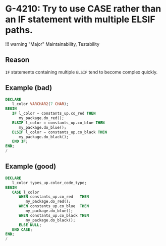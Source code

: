 # G-4210: Try to use CASE rather than an IF statement with multiple ELSIF paths.

!!! warning "Major"
    Maintainability, Testability

## Reason

`IF` statements containing multiple `ELSIF` tend to become complex quickly.

## Example (bad)

``` sql
DECLARE
   l_color VARCHAR2(7 CHAR);
BEGIN
   IF l_color = constants_up.co_red THEN
      my_package.do_red();
   ELSIF l_color = constants_up.co_blue THEN
      my_package.do_blue();
   ELSIF l_color = constants_up.co_black THEN
      my_package.do_black();
   END IF;
END;
/
```

## Example (good)

``` sql
DECLARE
   l_color types_up.color_code_type;
BEGIN
   CASE l_color
      WHEN constants_up.co_red   THEN 
         my_package.do_red();
      WHEN constants_up.co_blue  THEN 
         my_package.do_blue();
      WHEN constants_up.co_black THEN 
         my_package.do_black();
      ELSE NULL;
   END CASE;
END;
/
```